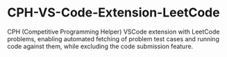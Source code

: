# CPH-VS-Code-Extension-LeetCode
CPH (Competitive Programming Helper) VSCode extension with LeetCode problems, enabling automated fetching of problem test cases and running code against them, while excluding the code submission feature.
